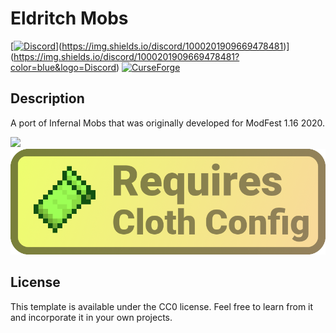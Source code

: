 # Eldritch Mobs

[[![Discord](https://img.shields.io/discord/1000201909669478481)](https://discord.gg/QNbcbB8r)](https://img.shields.io/discord/1000201909669478481)](https://img.shields.io/discord/1000201909669478481?color=blue&logo=Discord)
[![CurseForge]( https://cf.way2muchnoise.eu/392015.svg)](https://www.curseforge.com/minecraft/mc-mods/eldritch-mobs)

## Description

A port of Infernal Mobs that was originally developed for ModFest 1.16 2020.

![](https://i.imgur.com/Ol1Tcf8.png)
![](https://raw.githubusercontent.com/Jab125/Jab125/main/imgs/requiredClothConfig.png)

## License

This template is available under the CC0 license. Feel free to learn from it and incorporate it in your own projects.

